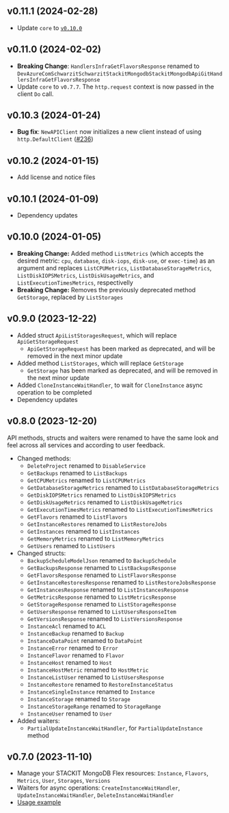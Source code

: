 ## v0.11.1 (2024-02-28)

- Update `core` to [`v0.10.0`](../../core/CHANGELOG.md#v0100-2024-02-27)

## v0.11.0 (2024-02-02)

- **Breaking Change**: `HandlersInfraGetFlavorsResponse` renamed to `DevAzureComSchwarzitSchwarzitStackitMongodbStackitMongodbApiGitHandlersInfraGetFlavorsResponse`
- Update `core` to `v0.7.7`. The `http.request` context is now passed in the client `Do` call.

## v0.10.3 (2024-01-24)

- **Bug fix**: `NewAPIClient` now initializes a new client instead of using `http.DefaultClient` ([#236](https://github.com/stackitcloud/stackit-sdk-go/issues/236))

## v0.10.2 (2024-01-15)

- Add license and notice files

## v0.10.1 (2024-01-09)

- Dependency updates

## v0.10.0 (2024-01-05)

- **Breaking Change:** Added method `ListMetrics` (which accepts the desired metric: `cpu`, `database`, `disk-iops`, `disk-use`, or `exec-time`) as an argument and replaces `ListCPUMetrics`, `ListDatabaseStorageMetrics`, `ListDiskIOPSMetrics`, `ListDiskUsageMetrics`, and `ListExecutionTimesMetrics`, respectivelly
- **Breaking Change:** Removes the previously deprecated method `GetStorage`, replaced by `ListStorages`

## v0.9.0 (2023-12-22)

- Added struct `ApiListStoragesRequest`, which will replace `ApiGetStorageRequest`
  - `ApiGetStorageRequest` has been marked as deprecated, and will be removed in the next minor update
- Added method `ListStorages`, which will replace `GetStorage`
  - `GetStorage` has been marked as deprecated, and will be removed in the next minor update
- Added `CloneInstanceWaitHandler`, to wait for `CloneInstance` async operation to be completed
- Dependency updates

## v0.8.0 (2023-12-20)

API methods, structs and waiters were renamed to have the same look and feel across all services and according to user feedback.

- Changed methods:
  - `DeleteProject` renamed to `DisableService`
  - `GetBackups` renamed to `ListBackups`
  - `GetCPUMetrics` renamed to `ListCPUMetrics`
  - `GetDatabaseStorageMetrics` renamed to `ListDatabaseStorageMetrics`
  - `GetDiskIOPSMetrics` renamed to `ListDiskIOPSMetrics`
  - `GetDiskUsageMetrics` renamed to `ListDiskUsageMetrics`
  - `GetExecutionTimesMetrics` renamed to `ListExecutionTimesMetrics`
  - `GetFlavors` renamed to `ListFlavors`
  - `GetInstanceRestores` renamed to `ListRestoreJobs`
  - `GetInstances` renamed to `ListInstances`
  - `GetMemoryMetrics` renamed to `ListMemoryMetrics`
  - `GetUsers` renamed to `ListUsers`
- Changed structs:
  - `BackupScheduleModelJson` renamed to `BackupSchedule`
  - `GetBackupsResponse` renamed to `ListBackupsResponse`
  - `GetFlavorsResponse` renamed to `ListFlavorsResponse`
  - `GetInstanceRestoresResponse` renamed to `ListRestoreJobsResponse`
  - `GetInstancesResponse` renamed to `ListInstancesResponse`
  - `GetMetricsResponse` renamed to `ListMetricsResponse`
  - `GetStorageResponse` renamed to `ListStorageResponse`
  - `GetUsersResponse` renamed to `ListUsersResponseItem`
  - `GetVersionsResponse` renamed to `ListVersionsResponse`
  - `InstanceAcl` renamed to `ACL`
  - `InstanceBackup` renamed to `Backup`
  - `InstanceDataPoint` renamed to `DataPoint`
  - `InstanceError` renamed to `Error`
  - `InstanceFlavor` renamed to `Flavor`
  - `InstanceHost` renamed to `Host`
  - `InstanceHostMetric` renamed to `HostMetric`
  - `InstanceListUser` renamed to `ListUsersResponse`
  - `InstanceRestore` renamed to `RestoreInstanceStatus`
  - `InstanceSingleInstance` renamed to `Instance`
  - `InstanceStorage` renamed to `Storage`
  - `InstanceStorageRange` renamed to `StorageRange`
  - `InstanceUser` renamed to `User`
- Added waiters:
  - `PartialUpdateInstanceWaitHandler`, for `PartialUpdateInstance` method

## v0.7.0 (2023-11-10)

- Manage your STACKIT MongoDB Flex resources: `Instance`, `Flavors`, `Metrics`, `User`, `Storages`, `Versions`
- Waiters for async operations: `CreateInstanceWaitHandler`, `UpdateInstanceWaitHandler`, `DeleteInstanceWaitHandler`
- [Usage example](https://github.com/stackitcloud/stackit-sdk-go/tree/main/examples/mongodbflex)

